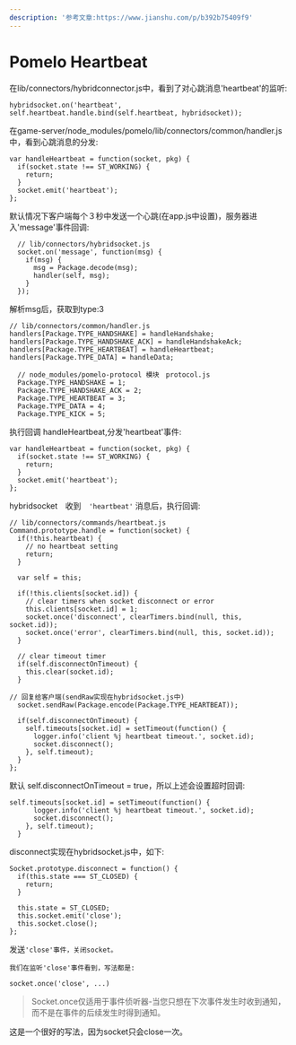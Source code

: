 ```yaml
---
description: '参考文章:https://www.jianshu.com/p/b392b75409f9'
---
```


# Pomelo Heartbeat

在lib/connectors/hybridconnector.js中，看到了对心跳消息'heartbeat'的监听:

```text
hybridsocket.on('heartbeat', self.heartbeat.handle.bind(self.heartbeat, hybridsocket));
```

在game-server/node\_modules/pomelo/lib/connectors/common/handler.js中，看到心跳消息的分发:

```text
var handleHeartbeat = function(socket, pkg) {
  if(socket.state !== ST_WORKING) {
    return;
  }
  socket.emit('heartbeat');
};
```

默认情况下客户端每个３秒中发送一个心跳\(在app.js中设置\)，服务器进入'message'事件回调:

```text
  // lib/connectors/hybridsocket.js
  socket.on('message', function(msg) {
    if(msg) {
      msg = Package.decode(msg);
      handler(self, msg);
    }
  });
```

解析msg后，获取到type:3

```text
// lib/connectors/common/handler.js
handlers[Package.TYPE_HANDSHAKE] = handleHandshake;
handlers[Package.TYPE_HANDSHAKE_ACK] = handleHandshakeAck;
handlers[Package.TYPE_HEARTBEAT] = handleHeartbeat;
handlers[Package.TYPE_DATA] = handleData;
```

```text
  // node_modules/pomelo-protocol 模块　protocol.js
  Package.TYPE_HANDSHAKE = 1;
  Package.TYPE_HANDSHAKE_ACK = 2;
  Package.TYPE_HEARTBEAT = 3;
  Package.TYPE_DATA = 4;
  Package.TYPE_KICK = 5;
```

执行回调 handleHeartbeat,分发'heartbeat'事件:

```text
var handleHeartbeat = function(socket, pkg) {
  if(socket.state !== ST_WORKING) {
    return;
  }
  socket.emit('heartbeat');
};
```

hybridsocket　收到　`'heartbeat'` 消息后，执行回调:

```text
// lib/connectors/commands/heartbeat.js
Command.prototype.handle = function(socket) {
  if(!this.heartbeat) {
    // no heartbeat setting
    return;
  }

  var self = this;

  if(!this.clients[socket.id]) {
    // clear timers when socket disconnect or error
    this.clients[socket.id] = 1;
    socket.once('disconnect', clearTimers.bind(null, this, socket.id));
    socket.once('error', clearTimers.bind(null, this, socket.id));
  }

  // clear timeout timer
  if(self.disconnectOnTimeout) {
    this.clear(socket.id);
  }

// 回复给客户端(sendRaw实现在hybridsocket.js中)
  socket.sendRaw(Package.encode(Package.TYPE_HEARTBEAT));

  if(self.disconnectOnTimeout) {
    self.timeouts[socket.id] = setTimeout(function() {
      logger.info('client %j heartbeat timeout.', socket.id);
      socket.disconnect();
    }, self.timeout);
  }
};
```

默认 self.disconnectOnTimeout = true，所以上述会设置超时回调:

```text
self.timeouts[socket.id] = setTimeout(function() {
      logger.info('client %j heartbeat timeout.', socket.id);
      socket.disconnect();
    }, self.timeout);
  }
```

disconnect实现在hybridsocket.js中，如下:

```text
Socket.prototype.disconnect = function() {
  if(this.state === ST_CLOSED) {
    return;
  }

  this.state = ST_CLOSED;
  this.socket.emit('close');
  this.socket.close();
};
```

发送`'close'事件，关闭socket。`　

`我们在监听'close'事件看到，写法都是:`

```text
socket.once('close', ...)
```

> Socket.once仅适用于事件侦听器-当您只想在下次事件发生时收到通知，而不是在事件的后续发生时得到通知。

这是一个很好的写法，因为socket只会close一次。

